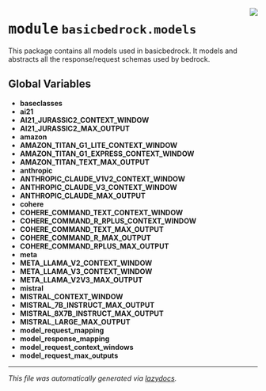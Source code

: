 <!-- markdownlint-disable -->

<a href="https://github.com/cyberitech/BasicBedrock/tree/main/src/basicbedrock/models/__init__.py#L0"><img align="right" style="float:right;" src="https://img.shields.io/badge/-source-cccccc?style=flat-square"></a>

# <kbd>module</kbd> `basicbedrock.models`
This package contains all models used in basicbedrock.  It models and abstracts all the response/request schemas used by bedrock. 

**Global Variables**
---------------
- **baseclasses**
- **ai21**
- **AI21_JURASSIC2_CONTEXT_WINDOW**
- **AI21_JURASSIC2_MAX_OUTPUT**
- **amazon**
- **AMAZON_TITAN_G1_LITE_CONTEXT_WINDOW**
- **AMAZON_TITAN_G1_EXPRESS_CONTEXT_WINDOW**
- **AMAZON_TITAN_TEXT_MAX_OUTPUT**
- **anthropic**
- **ANTHROPIC_CLAUDE_V1V2_CONTEXT_WINDOW**
- **ANTHROPIC_CLAUDE_V3_CONTEXT_WINDOW**
- **ANTHROPIC_CLAUDE_MAX_OUTPUT**
- **cohere**
- **COHERE_COMMAND_TEXT_CONTEXT_WINDOW**
- **COHERE_COMMAND_R_RPLUS_CONTEXT_WINDOW**
- **COHERE_COMMAND_TEXT_MAX_OUTPUT**
- **COHERE_COMMAND_R_MAX_OUTPUT**
- **COHERE_COMMAND_RPLUS_MAX_OUTPUT**
- **meta**
- **META_LLAMA_V2_CONTEXT_WINDOW**
- **META_LLAMA_V3_CONTEXT_WINDOW**
- **META_LLAMA_V2V3_MAX_OUTPUT**
- **mistral**
- **MISTRAL_CONTEXT_WINDOW**
- **MISTRAL_7B_INSTRUCT_MAX_OUTPUT**
- **MISTRAL_8X7B_INSTRUCT_MAX_OUTPUT**
- **MISTRAL_LARGE_MAX_OUTPUT**
- **model_request_mapping**
- **model_response_mapping**
- **model_request_context_windows**
- **model_request_max_outputs**




---

_This file was automatically generated via [lazydocs](https://github.com/ml-tooling/lazydocs)._
